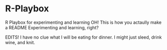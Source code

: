 # R-Playbox
R Playbox for experimenting and learning 
OH!  This is how you actaully make a README
Experimenting and learning, right?

EDITS! I have no clue what I will be eating for dinner. I might just sleed, drink wine, and knit. 
